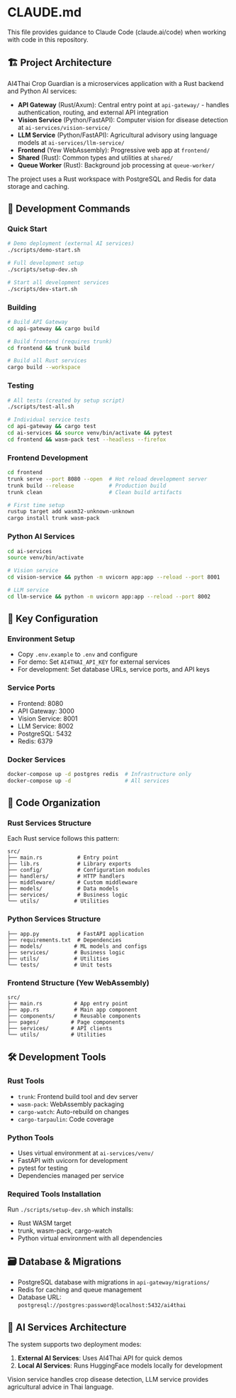 # CLAUDE.md

This file provides guidance to Claude Code (claude.ai/code) when working with code in this repository.

## 🏗️ Project Architecture

AI4Thai Crop Guardian is a microservices application with a Rust backend and Python AI services:

- **API Gateway** (Rust/Axum): Central entry point at `api-gateway/` - handles authentication, routing, and external API integration
- **Vision Service** (Python/FastAPI): Computer vision for disease detection at `ai-services/vision-service/`
- **LLM Service** (Python/FastAPI): Agricultural advisory using language models at `ai-services/llm-service/`
- **Frontend** (Yew WebAssembly): Progressive web app at `frontend/`
- **Shared** (Rust): Common types and utilities at `shared/`
- **Queue Worker** (Rust): Background job processing at `queue-worker/`

The project uses a Rust workspace with PostgreSQL and Redis for data storage and caching.

## 🚀 Development Commands

### Quick Start
```bash
# Demo deployment (external AI services)
./scripts/demo-start.sh

# Full development setup
./scripts/setup-dev.sh

# Start all development services
./scripts/dev-start.sh
```

### Building
```bash
# Build API Gateway
cd api-gateway && cargo build

# Build frontend (requires trunk)
cd frontend && trunk build

# Build all Rust services
cargo build --workspace
```

### Testing
```bash
# All tests (created by setup script)
./scripts/test-all.sh

# Individual service tests
cd api-gateway && cargo test
cd ai-services && source venv/bin/activate && pytest
cd frontend && wasm-pack test --headless --firefox
```

### Frontend Development
```bash
cd frontend
trunk serve --port 8080 --open  # Hot reload development server
trunk build --release           # Production build
trunk clean                     # Clean build artifacts

# First time setup
rustup target add wasm32-unknown-unknown
cargo install trunk wasm-pack
```

### Python AI Services
```bash
cd ai-services
source venv/bin/activate

# Vision service
cd vision-service && python -m uvicorn app:app --reload --port 8001

# LLM service  
cd llm-service && python -m uvicorn app:app --reload --port 8002
```

## 🔧 Key Configuration

### Environment Setup
- Copy `.env.example` to `.env` and configure
- For demo: Set `AI4THAI_API_KEY` for external services
- For development: Set database URLs, service ports, and API keys

### Service Ports
- Frontend: 8080
- API Gateway: 3000
- Vision Service: 8001
- LLM Service: 8002
- PostgreSQL: 5432
- Redis: 6379

### Docker Services
```bash
docker-compose up -d postgres redis  # Infrastructure only
docker-compose up -d                 # All services
```

## 📁 Code Organization

### Rust Services Structure
Each Rust service follows this pattern:
```
src/
├── main.rs           # Entry point
├── lib.rs            # Library exports
├── config/           # Configuration modules
├── handlers/         # HTTP handlers
├── middleware/       # Custom middleware
├── models/           # Data models
├── services/         # Business logic
└── utils/           # Utilities
```

### Python Services Structure
```
├── app.py            # FastAPI application
├── requirements.txt  # Dependencies
├── models/          # ML models and configs
├── services/        # Business logic
├── utils/           # Utilities
└── tests/           # Unit tests
```

### Frontend Structure (Yew WebAssembly)
```
src/
├── main.rs          # App entry point
├── app.rs           # Main app component
├── components/      # Reusable components
├── pages/          # Page components
├── services/       # API clients
└── utils/          # Utilities
```

## 🛠️ Development Tools

### Rust Tools
- `trunk`: Frontend build tool and dev server
- `wasm-pack`: WebAssembly packaging
- `cargo-watch`: Auto-rebuild on changes
- `cargo-tarpaulin`: Code coverage

### Python Tools
- Uses virtual environment at `ai-services/venv/`
- FastAPI with uvicorn for development
- pytest for testing
- Dependencies managed per service

### Required Tools Installation
Run `./scripts/setup-dev.sh` which installs:
- Rust WASM target
- trunk, wasm-pack, cargo-watch
- Python virtual environment with all dependencies

## 🗃️ Database & Migrations

- PostgreSQL database with migrations in `api-gateway/migrations/`
- Redis for caching and queue management
- Database URL: `postgresql://postgres:password@localhost:5432/ai4thai`

## 🤖 AI Services Architecture

The system supports two deployment modes:
1. **External AI Services**: Uses AI4Thai API for quick demos
2. **Local AI Services**: Runs HuggingFace models locally for development

Vision service handles crop disease detection, LLM service provides agricultural advice in Thai language.